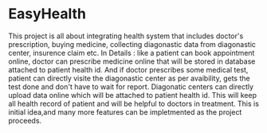 # EasyHealth
This project is all about integrating health system that includes doctor's prescription, buying medicine,
collecting diagonastic data from diagonastic center, insurence claim etc.
In Details : like a patient can book appointment online, doctor can prescribe medicine online that will be stored in database attached to patient health id.
And if doctor prescribes some medical test, patient can directly visite the diagonastic center as per avaibility, gets the test done and don't have to wait for report.
Diagonatic centers can directly upload data online which will be attached to patient health id. This will keep all health record of patient and will be helpful to doctors in treatment.
This is initial idea,and many more features can be impletmented as the project proceeds.
